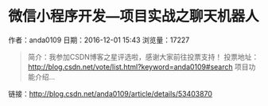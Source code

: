 # 微信小程序开发—项目实战之聊天机器人
作者：anda0109
日期：2016-12-01 15:43
浏览量：17227
> 简介：我参加CSDN博客之星评选啦，感谢大家前往投票支持！ 
投票地址：http://blog.csdn.net/vote/list.html?keyword=anda0109#search 
项目功能介绍...

 链接：http://blog.csdn.net/anda0109/article/details/53403870

